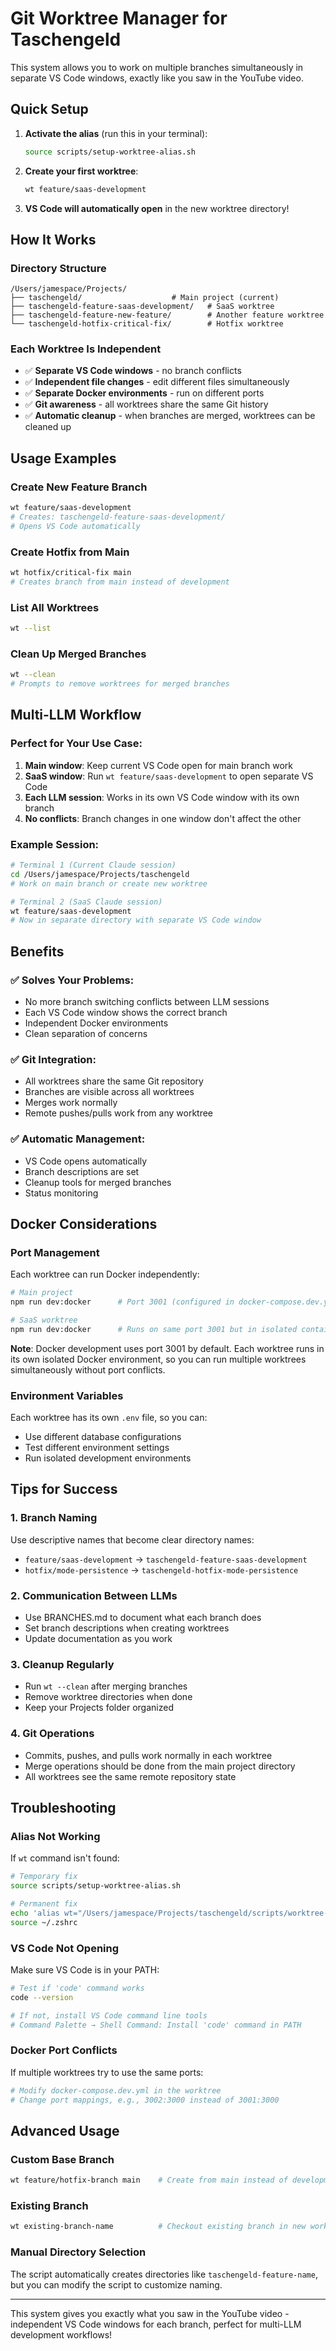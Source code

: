# Git Worktree Manager for Taschengeld

This system allows you to work on multiple branches simultaneously in separate VS Code windows, exactly like you saw in the YouTube video.

## Quick Setup

1. **Activate the alias** (run this in your terminal):
   ```bash
   source scripts/setup-worktree-alias.sh
   ```

2. **Create your first worktree**:
   ```bash
   wt feature/saas-development
   ```

3. **VS Code will automatically open** in the new worktree directory!

## How It Works

### Directory Structure
```
/Users/jamespace/Projects/
├── taschengeld/                    # Main project (current)
├── taschengeld-feature-saas-development/   # SaaS worktree
├── taschengeld-feature-new-feature/        # Another feature worktree
└── taschengeld-hotfix-critical-fix/        # Hotfix worktree
```

### Each Worktree Is Independent
- ✅ **Separate VS Code windows** - no branch conflicts
- ✅ **Independent file changes** - edit different files simultaneously
- ✅ **Separate Docker environments** - run on different ports
- ✅ **Git awareness** - all worktrees share the same Git history
- ✅ **Automatic cleanup** - when branches are merged, worktrees can be cleaned up

## Usage Examples

### Create New Feature Branch
```bash
wt feature/saas-development
# Creates: taschengeld-feature-saas-development/
# Opens VS Code automatically
```

### Create Hotfix from Main
```bash
wt hotfix/critical-fix main
# Creates branch from main instead of development
```

### List All Worktrees
```bash
wt --list
```

### Clean Up Merged Branches
```bash
wt --clean
# Prompts to remove worktrees for merged branches
```

## Multi-LLM Workflow

### Perfect for Your Use Case:
1. **Main window**: Keep current VS Code open for main branch work
2. **SaaS window**: Run `wt feature/saas-development` to open separate VS Code
3. **Each LLM session**: Works in its own VS Code window with its own branch
4. **No conflicts**: Branch changes in one window don't affect the other

### Example Session:
```bash
# Terminal 1 (Current Claude session)
cd /Users/jamespace/Projects/taschengeld
# Work on main branch or create new worktree

# Terminal 2 (SaaS Claude session)
wt feature/saas-development
# Now in separate directory with separate VS Code window
```

## Benefits

### ✅ Solves Your Problems:
- No more branch switching conflicts between LLM sessions
- Each VS Code window shows the correct branch
- Independent Docker environments
- Clean separation of concerns

### ✅ Git Integration:
- All worktrees share the same Git repository
- Branches are visible across all worktrees
- Merges work normally
- Remote pushes/pulls work from any worktree

### ✅ Automatic Management:
- VS Code opens automatically
- Branch descriptions are set
- Cleanup tools for merged branches
- Status monitoring

## Docker Considerations

### Port Management
Each worktree can run Docker independently:
```bash
# Main project
npm run dev:docker      # Port 3001 (configured in docker-compose.dev.yml)

# SaaS worktree
npm run dev:docker      # Runs on same port 3001 but in isolated container
```

**Note**: Docker development uses port 3001 by default. Each worktree runs in its own isolated Docker environment, so you can run multiple worktrees simultaneously without port conflicts.

### Environment Variables
Each worktree has its own `.env` file, so you can:
- Use different database configurations
- Test different environment settings
- Run isolated development environments

## Tips for Success

### 1. Branch Naming
Use descriptive names that become clear directory names:
- `feature/saas-development` → `taschengeld-feature-saas-development`
- `hotfix/mode-persistence` → `taschengeld-hotfix-mode-persistence`

### 2. Communication Between LLMs
- Use BRANCHES.md to document what each branch does
- Set branch descriptions when creating worktrees
- Update documentation as you work

### 3. Cleanup Regularly
- Run `wt --clean` after merging branches
- Remove worktree directories when done
- Keep your Projects folder organized

### 4. Git Operations
- Commits, pushes, and pulls work normally in each worktree
- Merge operations should be done from the main project directory
- All worktrees see the same remote repository state

## Troubleshooting

### Alias Not Working
If `wt` command isn't found:
```bash
# Temporary fix
source scripts/setup-worktree-alias.sh

# Permanent fix
echo 'alias wt="/Users/jamespace/Projects/taschengeld/scripts/worktree-manager.sh"' >> ~/.zshrc
source ~/.zshrc
```

### VS Code Not Opening
Make sure VS Code is in your PATH:
```bash
# Test if 'code' command works
code --version

# If not, install VS Code command line tools
# Command Palette → Shell Command: Install 'code' command in PATH
```

### Docker Port Conflicts
If multiple worktrees try to use the same ports:
```bash
# Modify docker-compose.dev.yml in the worktree
# Change port mappings, e.g., 3002:3000 instead of 3001:3000
```

## Advanced Usage

### Custom Base Branch
```bash
wt feature/hotfix-branch main    # Create from main instead of development
```

### Existing Branch
```bash
wt existing-branch-name          # Checkout existing branch in new worktree
```

### Manual Directory Selection
The script automatically creates directories like `taschengeld-feature-name`, but you can modify the script to customize naming.

---

This system gives you exactly what you saw in the YouTube video - independent VS Code windows for each branch, perfect for multi-LLM development workflows!